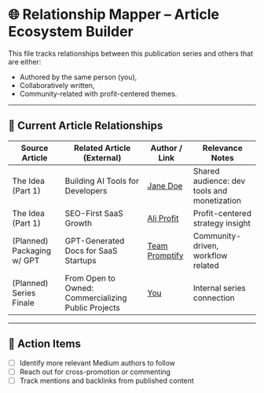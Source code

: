 # 🌐 Relationship Mapper – Article Ecosystem Builder

This file tracks relationships between this publication series and others that are either:
- Authored by the same person (you),
- Collaboratively written,
- Community-related with profit-centered themes.

---

## 📌 Current Article Relationships

| Source Article             | Related Article (External)                          | Author / Link                            | Relevance Notes |
|----------------------------|-----------------------------------------------------|------------------------------------------|-----------------|
| The Idea (Part 1)          | Building AI Tools for Developers                   | [Jane Doe](https://medium.com/@janedoe)  | Shared audience: dev tools and monetization |
| The Idea (Part 1)          | SEO-First SaaS Growth                              | [Ali Profit](https://medium.com/@alip)   | Profit-centered strategy insight |
| (Planned) Packaging w/ GPT | GPT-Generated Docs for SaaS Startups               | [Team Promptify](https://medium.com/@promptify) | Community-driven, workflow related |
| (Planned) Series Finale    | From Open to Owned: Commercializing Public Projects| [You](https://medium.com/@cevherd)       | Internal series connection |

---

## 📎 Action Items
- [ ] Identify more relevant Medium authors to follow
- [ ] Reach out for cross-promotion or commenting
- [ ] Track mentions and backlinks from published content
